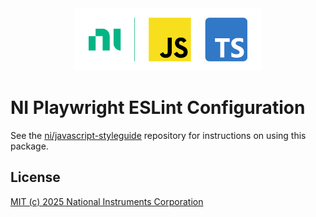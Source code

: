 <div align="center">
    <div>
        <!-- Load images from raw.githubusercontent.com to enable image rendering when viewed from npmjs.com -->
        <img src="https://raw.githubusercontent.com/ni/javascript-styleguide/HEAD/docs/logo.svg" alt="JavaScript, TypeScript, and NI logo" width="300" height="100">
    </div>
</div>

# NI Playwright ESLint Configuration

See the [ni/javascript-styleguide](https://github.com/ni/javascript-styleguide#readme) repository for instructions on using this package.

## License

[MIT (c) 2025 National Instruments Corporation](./LICENSE)
